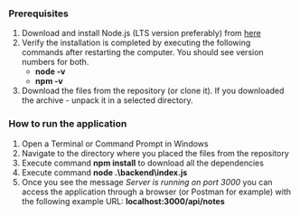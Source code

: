 ### Prerequisites
1. Download and install Node.js (LTS version preferably) from [here](https://nodejs.org/en/download)
2. Verify the installation is completed by executing the following commands after restarting the computer. You should see version numbers for both.
   - **node -v**
   - **npm -v**
3. Download the files from the repository (or clone it). If you downloaded the archive - unpack it in a selected directory.

### How to run the application
1. Open a Terminal or Command Prompt in Windows
2. Navigate to the directory where you placed the files from the repository
3. Execute command **npm install** to download all the dependencies
4. Execute command **node .\backend\index.js**
5. Once you see the message *Server is running on port 3000* you can access the application through a browser (or Postman for example)
   with the following example URL: **localhost:3000/api/notes**

